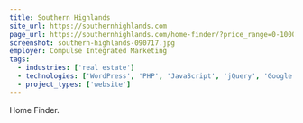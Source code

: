 ```yaml
---
title: Southern Highlands
site_url: https://southernhighlands.com
page_url: https://southernhighlands.com/home-finder/?price_range=0-10000000&sort=price_DESC
screenshot: southern-highlands-090717.jpg
employer: Compulse Integrated Marketing
tags:
  - industries: ['real estate']
  - technologies: ['WordPress', 'PHP', 'JavaScript', 'jQuery', 'Google Maps API']
  - project_types: ['website']
---
```


Home Finder.
